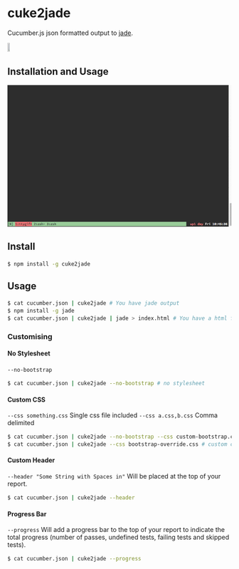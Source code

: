 # cuke2jade
Cucumber.js json formatted output to [jade](http://jade-lang.com).

<img src="http://www.blog.iridologyforhealth.co.uk/wp-content/uploads/2012/08/5039218778_6b6c63324c.jpg" width="10%" height="10%"/>

## Installation and Usage

![Install and Usage](https://raw.githubusercontent.com/tomgco/cuke2jade/master/assets/cuke.gif)

## Install

```sh
$ npm install -g cuke2jade
```

## Usage

```sh
$ cat cucumber.json | cuke2jade # You have jade output
$ npm install -g jade
$ cat cucumber.json | cuke2jade | jade > index.html # You have a html file!
```

### Customising

#### No Stylesheet

`--no-bootstrap`

```sh
$ cat cucumber.json | cuke2jade --no-bootstrap # no stylesheet
```

#### Custom CSS

`--css something.css` Single css file included
`--css a.css,b.css` Comma delimited 


```sh
$ cat cucumber.json | cuke2jade --no-bootstrap --css custom-bootstrap.css # custom css with no defaults
$ cat cucumber.json | cuke2jade --css bootstrap-override.css # custom css overriding bootstrap.css
```

#### Custom Header

`--header "Some String with Spaces in"` Will be placed at the top of your report.

```sh
$ cat cucumber.json | cuke2jade --header
```

#### Progress Bar

`--progress` Will add a progress bar to the top of your report to indicate the total progress (number of passes, undefined tests, failing tests and skipped tests).

```sh
$ cat cucumber.json | cuke2jade --progress
```
